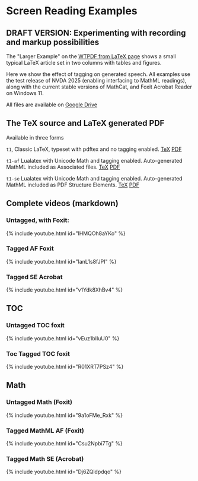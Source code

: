 
# Screen Reading Examples


## DRAFT VERSION: Experimenting with recording and markup possibilities



The "Larger Example" on the [WTPDF from LaTeX page](https://latex3.github.io/tagging-project/documentation/wtpdf-from-latex#a-larger-example)
shows a small typical LaTeX article set in two columns with tables and figures.

Here we show the effect of tagging on generated speech. All examples
use the test release of NVDA 2025 (enabling interfacing to MathML
readings), along with the current stable versions of MathCat, and Foxit
Acrobat Reader on Windows 11.

All files are available on [Google Drive](https://drive.google.com/drive/folders/1hN19CVsWrChMxJLOSuGE7cv6Hy5ifZ7S?usp=sharing)



## The TeX source and LaTeX generated PDF

Available in three forms

`t1`, Classic LaTeX, typeset with pdftex and no tagging enabled.
[TeX](https://drive.google.com/file/d/1e-RD0C94hhoC9MyaXACqfwHJPqfhGLy7/view?usp=sharing)
[PDF](https://drive.google.com/file/d/1xSQc9mI41Vfblw2dJH_E1KTaSBdoPw6S/view?usp=drive_link)

`t1-af` Lualatex with Unicode Math and tagging enabled. Auto-generated MathML included as Associated files.
[TeX](https://drive.google.com/file/d/1VOcJdZuuLE0D6PqbtDd6gfIsTh5kyjqS/view?usp=drive_link)
[PDF](https://drive.google.com/file/d/16dUVtSZ2ToIsxyrQQ0D2-HCmGCgL3G41/view?usp=drive_link)

`t1-se`  Lualatex with Unicode Math and tagging enabled. Auto-generated MathML included as PDF Structure Elements.
[TeX](https://drive.google.com/file/d/1G2F3ObXlLfX6wQZqLJ7P2smbs--Q65kc/view?usp=drive_link)
[PDF](https://drive.google.com/file/d/17uJ7cIHkiTqr5HkPS3l0kmyvA4iW5HGA/view?usp=drive_link)






## Complete videos (markdown)

### Untagged, with Foxit:


{% include youtube.html id="lHMQOh8aYKo" %}


### Tagged AF Foxit

{% include youtube.html id="lanL1s8fJPI" %}


### Tagged SE Acrobat

{% include youtube.html id="v1Ydk8XhBv4" %}



## TOC

### Untagged TOC foxit

{% include youtube.html id="vEuz1bIluU0" %}


### Toc Tagged TOC foxit

{% include youtube.html id="R01XRT7PSz4" %}

## Math

### Untagged Math (Foxit)

{% include youtube.html id="9a1oFMe_Rxk" %}


### Tagged MathML AF (Foxit)

{% include youtube.html id="Csu2Npbi7Tg" %}

### Tagged Math SE (Acrobat)

{% include youtube.html id="Dj6ZQldpdqo" %}

